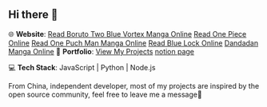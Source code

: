 ## Hi there 👋

🌐 **Website**: [Read Boruto Two Blue Vortex Manga Online](https://borutomanga.xyz/)
[Read One Piece Online](https://onepiece-read.online/)
[Read One Puch Man Manga Online](https://onepunchman-manga.online/)
[Read Blue Lock Online](https://bluelock-manga.xyz/)
[Dandadan Manga Online](https://dandadan-manga.xyz/)
📂 **Portfolio**: [View My Projects](https://bento.me/trumann)
[notion page](https://pickled-puck-34e.notion.site/new-site-by-me-15b1095bf8bd80449b80c2a6db0e9893)


💻 **Tech Stack**: JavaScript | Python | Node.js  

From China, independent developer, most of my projects are inspired by the open source community, feel free to leave me a message🤔
